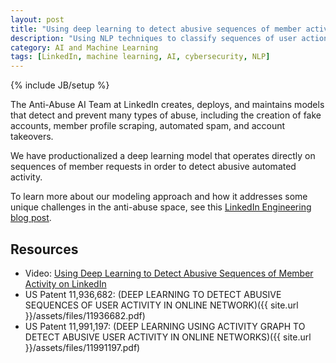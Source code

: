 ```yaml
---
layout: post
title: "Using deep learning to detect abusive sequences of member activity"
description: "Using NLP techniques to classify sequences of user actions instead of sentences of words."
category: AI and Machine Learning 
tags: [LinkedIn, machine learning, AI, cybersecurity, NLP]
---
```

{% include JB/setup %}

The Anti-Abuse AI Team at LinkedIn creates, deploys, and maintains models that detect and prevent many types of abuse, including the creation of fake accounts, member profile scraping, automated spam, and account takeovers.

We have productionalized a deep learning model that operates directly on sequences of member requests in order to detect abusive automated activity.

To learn more about our modeling approach and how it addresses some unique challenges in the anti-abuse space, see this [LinkedIn Engineering blog post](https://engineering.linkedin.com/blog/2021/using-deep-learning-to-detect-abusive-sequences-of-member-activi).

## Resources

- Video: [Using Deep Learning to Detect Abusive Sequences of Member Activity on LinkedIn](https://exchange.scale.com/public/videos/using-deep-learning-to-detect-abusive-sequences-of-member-activity-on-linkedin)
- US Patent 11,936,682: (DEEP LEARNING TO DETECT ABUSIVE SEQUENCES OF USER ACTIVITY IN ONLINE NETWORK)({{ site.url }}/assets/files/11936682.pdf)
- US Patent 11,991,197: (DEEP LEARNING USING ACTIVITY GRAPH TO DETECT ABUSIVE USER ACTIVITY IN ONLINE NETWORKS)({{ site.url }}/assets/files/11991197.pdf)

